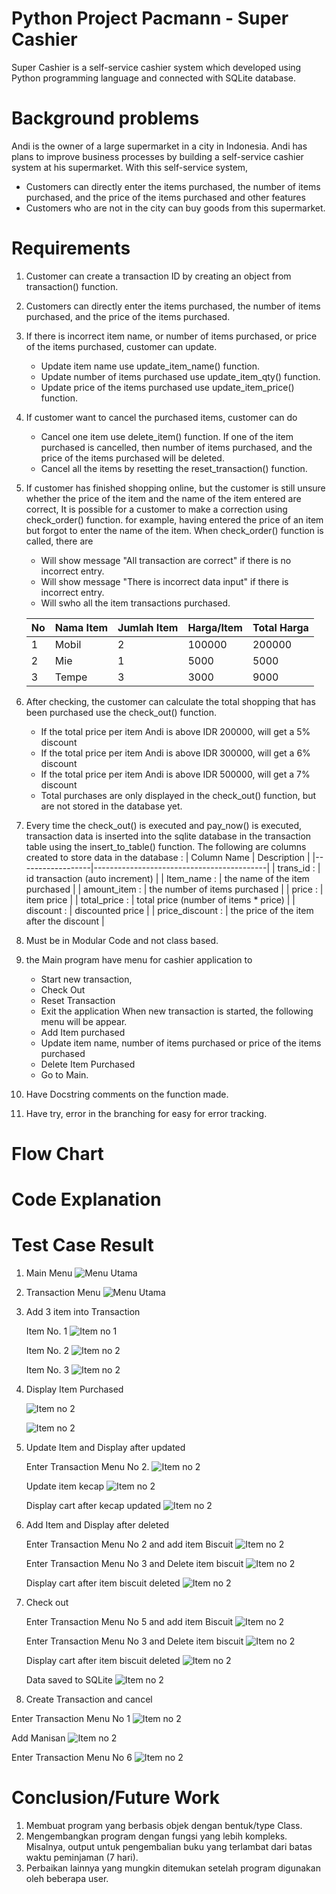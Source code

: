 # Python Project Pacmann - Super Cashier
Super Cashier is a self-service cashier system which developed using Python programming language and connected with SQLite database.

# Background problems
Andi is the owner of a large supermarket in a city in Indonesia. Andi has plans to improve business processes by building a self-service 
cashier system at his supermarket. With this self-service system, 
- Customers can directly enter the items purchased, the number of items purchased, and the price of the items purchased and other features
- Customers who are not in the city can buy goods from this supermarket.

# Requirements
1. Customer can create a transaction ID by creating an object from transaction() function.
2. Customers can directly enter the items purchased, the number of items purchased, and the price of the items purchased.
3. If there is incorrect item name, or number of items purchased, or price of the items purchased, customer can update.
   - Update item name use update_item_name() function.
   - Update number of items purchased use update_item_qty() function.
   - Update price of the items purchased use update_item_price() function.
   
5. If customer want to cancel the purchased items, customer can do
   -  Cancel one item use delete_item() function. If one of the item purchased is cancelled, then number of items purchased,
      and the price of the items purchased will be deleted.
   - Cancel all the items by resetting the reset_transaction() function.
   
7. If customer has finished shopping online, but the customer is still unsure whether the price of the item and the name
   of the item entered are correct, It is possible for a customer to make a correction using check_order() function.
   for example, having entered the price of an item but forgot to enter the name of the item.
   When check_order() function is called, there are
   - Will show message "All transaction are correct" if there is no incorrect entry.
   - Will show message "There is incorrect data input" if there is incorrect entry.
   - Will swho all the item transactions purchased.
   
   | No | Nama Item | Jumlah Item | Harga/Item | Total Harga |
   |----|-----------|-------------|------------|-------------|
   | 1  | Mobil     | 2           | 100000     | 200000      |
   | 2  | Mie       | 1           | 5000       | 5000        |
   | 3  | Tempe     | 3           | 3000       | 9000        |

9. After checking, the customer can calculate the total shopping that has been purchased use the check_out() function.
   - If the total price per item Andi is above IDR 200000, will get a 5% discount
   - If the total price per item Andi is above IDR 300000, will get a 6% discount
   - If the total price per item Andi is above IDR 500000, will get a 7% discount
   - Total purchases are only displayed in the check_out() function, but are not stored in the database yet.

10. Every time the check_out() is executed and pay_now() is executed, transaction data is inserted into the sqlite database
    in the transaction table using the insert_to_table() function.
    The following are columns created to store data in the database :
    | Column Name      | Description                               |
    |------------------|-------------------------------------------| 
    | trans_id :       |  id transaction (auto increment)          | 
    | Item_name      : |  the name of the item purchased           | 
    | amount_item    : |  the number of items purchased            | 
    | price          : |  item price                               | 
    | total_price    : |  total price (number of items * price)    | 
    | discount       : |  discounted price                         | 
    | price_discount : |  the price of the item after the discount |

 11. Must be in Modular Code and not class based.
 12. the Main program have menu for cashier application to
     - Start new transaction,
     - Check Out
     - Reset Transaction
     - Exit the application
     When new transaction is started, the following menu will be appear.
     - Add Item purchased
     - Update item name, number of items purchased or price of the items purchased
     - Delete Item Purchased
     - Go to Main.
 14. Have Docstring comments on the function made.
 15. Have try, error in the branching for easy for error tracking.

# Flow Chart


#  Code Explanation


#  Test Case Result
1.  Main Menu
   ![Menu Utama](https://github.com/irwankilay/Super-Cashier/blob/main/1.jpg)
    
2. Transaction Menu 
   ![Menu Utama](https://github.com/irwankilay/Super-Cashier/blob/main/2.jpg)

3. Add 3 item into Transaction
   
   Item No. 1
   ![Item no 1](https://github.com/irwankilay/Super-Cashier/blob/main/3a.jpg)

   Item No. 2
   ![Item no 2](https://github.com/irwankilay/Super-Cashier/blob/main/3b.jpg)

   Item No. 3
   ![Item no 2](https://github.com/irwankilay/Super-Cashier/blob/main/3c.jpg)
   
5. Display Item Purchased
   
   ![Item no 2](https://github.com/irwankilay/Super-Cashier/blob/main/4a.jpg)

   ![Item no 2](https://github.com/irwankilay/Super-Cashier/blob/main/4b.jpg)
   
7. Update Item and Display after updated

   Enter Transaction Menu No 2.
   ![Item no 2](https://github.com/irwankilay/Super-Cashier/blob/main/5a.jpg)

   Update item kecap 
   ![Item no 2](https://github.com/irwankilay/Super-Cashier/blob/main/5b.jpg)

   Display cart after kecap updated
   ![Item no 2](https://github.com/irwankilay/Super-Cashier/blob/main/5c.jpg)

8. Add Item and Display after deleted

   Enter Transaction Menu No 2 and add item Biscuit
   ![Item no 2](https://github.com/irwankilay/Super-Cashier/blob/main/6a.jpg)

   Enter Transaction Menu No 3 and Delete item biscuit
   ![Item no 2](https://github.com/irwankilay/Super-Cashier/blob/main/6b.jpg)

   Display cart after item biscuit deleted
   ![Item no 2](https://github.com/irwankilay/Super-Cashier/blob/main/6c.jpg) 

9. Check out

   Enter Transaction Menu No 5 and add item Biscuit
   ![Item no 2](https://github.com/irwankilay/Super-Cashier/blob/main/7a.jpg)

   Enter Transaction Menu No 3 and Delete item biscuit
   ![Item no 2](https://github.com/irwankilay/Super-Cashier/blob/main/7b.jpg)

   Display cart after item biscuit deleted
   ![Item no 2](https://github.com/irwankilay/Super-Cashier/blob/main/7c.jpg)

   Data saved to SQLite
   ![Item no 2](https://github.com/irwankilay/Super-Cashier/blob/main/7d.jpg)

10. Create Transaction and cancel

   Enter Transaction Menu No 1
   ![Item no 2](https://github.com/irwankilay/Super-Cashier/blob/main/7a.jpg)

   Add Manisan
   ![Item no 2](https://github.com/irwankilay/Super-Cashier/blob/main/7a.jpg)

   Enter Transaction Menu No 6
   ![Item no 2](https://github.com/irwankilay/Super-Cashier/blob/main/7c.jpg)

# Conclusion/Future Work

1. Membuat program yang berbasis objek dengan bentuk/type Class.
2. Mengembangkan program dengan fungsi yang lebih kompleks. Misalnya, output untuk pengembalian buku yang terlambat dari batas waktu peminjaman (7 hari).
3. Perbaikan lainnya yang mungkin ditemukan setelah program digunakan oleh beberapa user.

